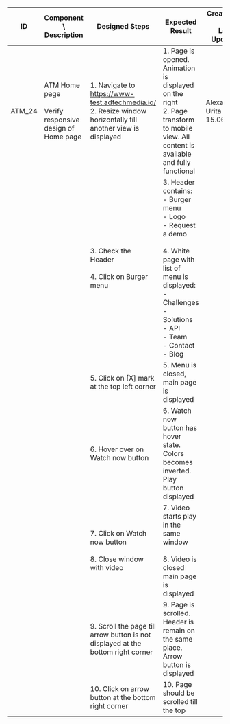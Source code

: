 | ID | Component \ <br> Description  | Designed Steps       |Expected Result     |	Created By \ <br> Last Updated |
| -- | -- | -- | -- | -- |
| ATM_24 | ATM Home page <br> <br>  Verify responsive design of Home page | 1. Navigate to https://www-test.adtechmedia.io/ <br> 2. Resize window horizontally till another view is displayed | 1. Page is opened. Animation is displayed on the right <br> 2. Page transform to mobile view. All content is available and fully functional     | Alexandr Urita \ <br> 15.06.2017 |
|       |       | 3. Check the Header <br> <br> 4. Click on Burger menu |     3. Header contains: <br> - Burger menu <br> - Logo <br> - Request a demo <br> <br> 4. White page with list of menu is displayed: <br> - Challenges <br> - Solutions <br> - API <br> - Team <br> - Contact <br> - Blog |    |  
|       |       | 5. Click on [X] mark at the top left corner |     5. Menu is closed, main page is displayed |    |  
|       |       | 6. Hover over on Watch now button |     6. Watch now button has hover state. Colors becomes inverted. Play button displayed |    |  
|       |       | 7. Click on Watch now button <br> <br> 8. Close window with video |     7. Video starts play in the same window <br> <br> 8. Video is closed main page is displayed |    |  
|       |       | 9. Scroll the page till arrow button is not displayed at the bottom right corner |     9. Page is scrolled. Header is remain on the same place. Arrow button is displayed |    |
|       |       | 10. Click on arrow button at the bottom right corner |     10. Page should be scrolled till the top |    |

